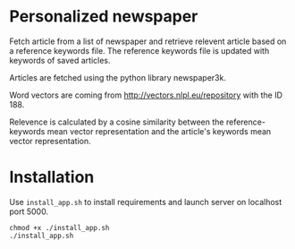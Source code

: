 # Personalized newspaper

Fetch article from a list of newspaper and retrieve relevent article based on a reference keywords file. The reference keywords file is updated with keywords of saved articles. 

Articles are fetched using the python library newspaper3k.

Word vectors are coming from http://vectors.nlpl.eu/repository with the ID 188.

Relevence is calculated by a cosine similarity between the reference-keywords mean vector representation and the article's keywords mean vector representation.

# Installation

Use `install_app.sh` to install requirements and launch server on localhost port 5000.

```
chmod +x ./install_app.sh
./install_app.sh
```

